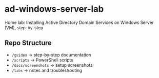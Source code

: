 # ad-windows-server-lab
Home lab: Installing Active Directory Domain Services on Windows Server (VM), step-by-step

## Repo Structure
- `/guides` → step-by-step documentation
- `/scripts` → PowerShell scripts
- `/docs/screenshots` → setup screenshots
- `/labs` → notes and troubleshooting

